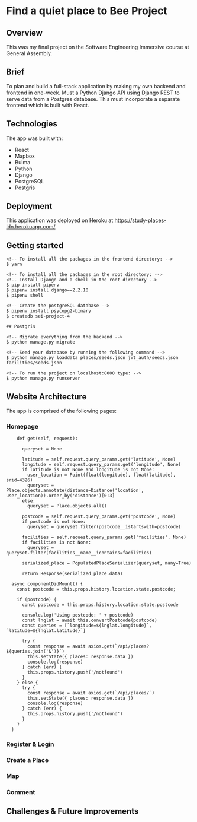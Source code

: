 # Find a quiet place to Bee Project

## Overview

This was my final project on the Software Engineering Immersive course at General Assembly.

## Brief

To plan and build a full-stack application by making my own backend and frontend in one-week. Must a Python Django API using Django REST to serve data from a Postgres database. This must incorporate a separate frontend which is built with React.

## Technologies

The app was built with:

- React
- Mapbox
- Bulma
- Python
- Django
- PostgreSQL
- Postgris

## Deployment

This application was deployed on Heroku at https://study-places-ldn.herokuapp.com/

## Getting started

```
<!-- To install all the packages in the frontend directory: -->
$ yarn

<!-- To install all the packages in the root directory: -->
<!-- Install Django and a shell in the root directory -->
$ pip install pipenv
$ pipenv install django==2.2.10
$ pipenv shell

<!-- Create the postgreSQL database -->
$ pipenv install psycopg2-binary  
$ createdb sei-project-4

## Postgris

<!-- Migrate everything from the backend -->
$ python manage.py migrate

<!-- Seed your database by running the following command -->
$ python manage.py loaddata places/seeds.json jwt_auth/seeds.json facilities/seeds.json

<!-- To run the project on localhost:8000 type: -->
$ python manage.py runserver
```

## Website Architecture

The app is comprised of the following pages:

### Homepage

```
    def get(self, request):

      queryset = None 

      latitude = self.request.query_params.get('latitude', None)
      longitude = self.request.query_params.get('longitude', None)    
      if latitude is not None and longitude is not None:
        user_location = Point(float(longitude), float(latitude), srid=4326)
        queryset = Place.objects.annotate(distance=Distance('location', user_location)).order_by('distance')[0:3]
      else:
        queryset = Place.objects.all()

      postcode = self.request.query_params.get('postcode', None)
      if postcode is not None:
        queryset = queryset.filter(postcode__istartswith=postcode)

      facilities = self.request.query_params.get('facilities', None)
      if facilities is not None:
        queryset = queryset.filter(facilities__name__icontains=facilities)
      
      serialized_place = PopulatedPlaceSerializer(queryset, many=True)

      return Response(serialized_place.data)
```


```
  async componentDidMount() {
    const postcode = this.props.history.location.state.postcode;

    if (postcode) {
      const postcode = this.props.history.location.state.postcode

      console.log('Using postcode: ' + postcode)
      const lnglat = await this.convertPostcode(postcode)
      const queries = [`longitude=${lnglat.longitude}`, `latitude=${lnglat.latitude}`]

      try {
        const response = await axios.get(`/api/places?${queries.join('&')}`)
        this.setState({ places: response.data })
        console.log(response)
      } catch (err) {
        this.props.history.push('/notfound')
      }
    } else {
      try {
        const response = await axios.get(`/api/places/`)
        this.setState({ places: response.data })
        console.log(response)
      } catch (err) {
        this.props.history.push('/notfound')
      }
    }
  }
```

### Register & Login

### Create a Place

### Map

### Comment

## Challenges & Future Improvements

